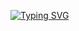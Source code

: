 [![Typing SVG](https://readme-typing-svg.herokuapp.com/?color=1E90FF&size=35&center=true&vCenter=true&width=1000&lines=HELLO,+My+name+is+Erick+Vinicius;I'm+27+years+old;I'm+from+Brazil;Data+Scientist;Be+Welcome!+:%29)](https://git.io/typing-svg)
<!---
RicckVinicius/RicckVinicius is a ✨ special ✨ repository because its `README.md` (this file) appears on your GitHub profile.
You can click the Preview link to take a look at your changes.
--->
